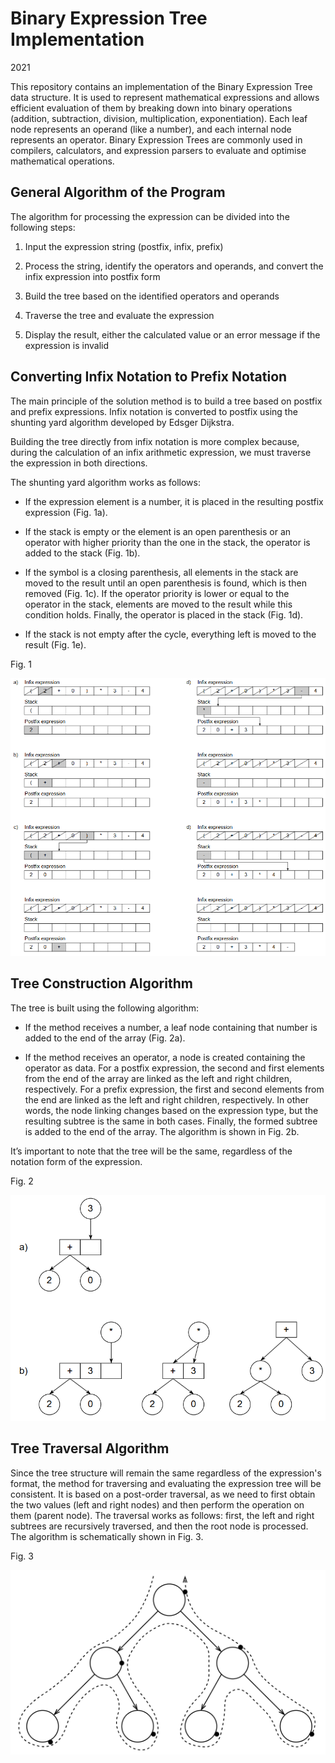 # Binary Expression Tree Implementation

2021

This repository contains an implementation of the Binary Expression Tree data structure. It is used to represent mathematical expressions and allows efficient evaluation of them by breaking down into binary operations (addition, subtraction, division, multiplication, exponentiation). Each leaf node represents an operand (like a number), and each internal node represents an operator. Binary Expression Trees are commonly used in compilers, calculators, and expression parsers to evaluate and optimise mathematical operations.

## General Algorithm of the Program

The algorithm for processing the expression can be divided into the following steps:

1. Input the expression string (postfix, infix, prefix)

2. Process the string, identify the operators and operands, and convert the infix expression into postfix form

3. Build the tree based on the identified operators and operands

4. Traverse the tree and evaluate the expression

5. Display the result, either the calculated value or an error message if the expression is invalid

## Converting Infix Notation to Prefix Notation

The main principle of the solution method is to build a tree based on postfix and prefix expressions. Infix notation is converted to postfix using the shunting yard algorithm developed by Edsger Dijkstra.

Building the tree directly from infix notation is more complex because, during the calculation of an infix arithmetic expression, we must traverse the expression in both directions.

The shunting yard algorithm works as follows:

- If the expression element is a number, it is placed in the resulting postfix expression (Fig. 1a).

- If the stack is empty or the element is an open parenthesis or an operator with higher priority than the one in the stack, the operator is added to the stack (Fig. 1b).

- If the symbol is a closing parenthesis, all elements in the stack are moved to the result until an open parenthesis is found, which is then removed (Fig. 1c). If the operator priority is lower or equal to the operator in the stack, elements are moved to the result while this condition holds. Finally, the operator is placed in the stack (Fig. 1d).

- If the stack is not empty after the cycle, everything left is moved to the result (Fig. 1e).

Fig. 1

![Infix to Postfix convertation scheme](images/InfixToPostfix_Fig1.png)

## Tree Construction Algorithm

The tree is built using the following algorithm:

- If the method receives a number, a leaf node containing that number is added to the end of the array (Fig. 2a).

- If the method receives an operator, a node is created containing the operator as data. For a postfix expression, the second and first elements from the end of the array are linked as the left and right children, respectively. For a prefix expression, the first and second elements from the end are linked as the left and right children, respectively. In other words, the node linking changes based on the expression type, but the resulting subtree is the same in both cases. Finally, the formed subtree is added to the end of the array. The algorithm is shown in Fig. 2b.

It’s important to note that the tree will be the same, regardless of the notation form of the expression.

Fig. 2

![Tree construction scheme](images/TreeBuilt_Fig2.png)

## Tree Traversal Algorithm

Since the tree structure will remain the same regardless of the expression's format, the method for traversing and evaluating the expression tree will be consistent. It is based on a post-order traversal, as we need to first obtain the two values (left and right nodes) and then perform the operation on them (parent node). The traversal works as follows: first, the left and right subtrees are recursively traversed, and then the root node is processed. The algorithm is schematically shown in Fig. 3.

Fig. 3

![Post-order tree traversal scheme](images/TreeTraversal_Fig3.png)